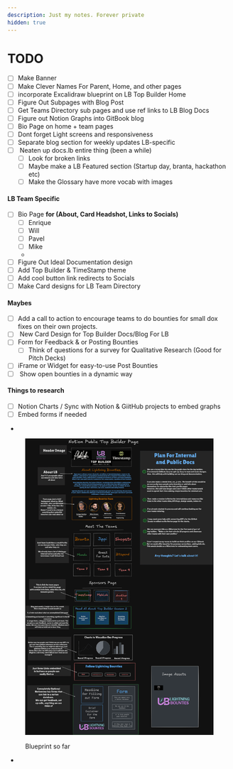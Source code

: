 ```yaml
---
description: Just my notes. Forever private
hidden: true
---
```


# TODO

* [ ] Make Banner
* [ ] Make Clever Names For Parent, Home, and other pages&#x20;
* [ ] incorporate Excalidraw blueprint on LB Top Builder Home&#x20;
* [ ] Figure Out Subpages with Blog Post&#x20;
* [ ] Get Teams Directory sub pages and use ref links to LB Blog Docs&#x20;
* [ ] Figure out Notion Graphs into GitBook blog
* [ ] Bio Page on home + team pages&#x20;
* [ ] Dont forget Light screens and responsiveness&#x20;
* [ ] Separate blog section for weekly updates LB-specific
* [ ] &#x20;Neaten up docs.lb entire thing (been a while)
  * [ ] Look for broken links&#x20;
  * [ ] Maybe make a LB Featured section (Startup day, branta, hackathon etc)
  * [ ] Make the Glossary have more vocab with images

#### LB Team Specific

* [ ] Bio Page **for (About, Card Headshot, Links to Socials)**
  * [ ] Enrique
  * [ ] Will
  * [ ] Pavel&#x20;
  * [ ] Mike&#x20;
  *
* [ ] Figure Out Ideal Documentation design&#x20;
* [ ] Add Top Builder & TimeStamp theme&#x20;
* [ ] Add cool button link redirects to Socials&#x20;
* [ ] Make Card designs for LB Team Directory&#x20;

#### Maybes

* [ ] Add a call to action to encourage teams to do bounties for small dox fixes on their own projects.
* [ ] &#x20;New Card Design for Top Builder Docs/Blog For LB
* [ ] Form for Feedback & or Posting Bounties&#x20;
  * [ ] Think of questions for a survey for Qualitative Research (Good for Pitch Decks)
* [ ] iFrame or Widget for easy-to-use Post Bounties&#x20;
* [ ] &#x20;Show open bounties in a dynamic way

#### Things to research&#x20;

* [ ] Notion Charts / Sync with Notion & GiitHub projects to embed graphs&#x20;
* [ ] Embed forms if needed&#x20;
*

<figure><img src="../.gitbook/assets/Excalidraw_gameplan.png" alt=""><figcaption><p>Blueprint so far</p></figcaption></figure>



*

